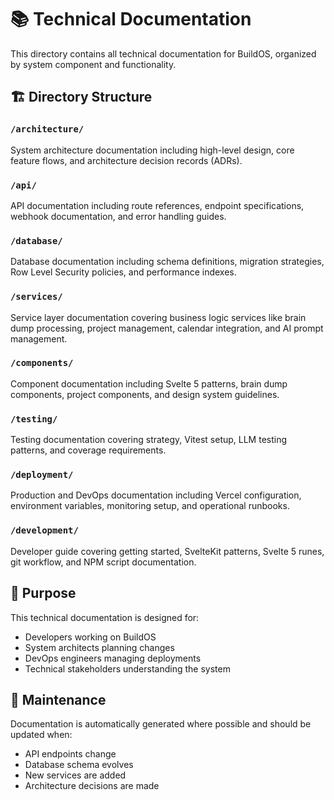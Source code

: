 # 📚 Technical Documentation

This directory contains all technical documentation for BuildOS, organized by system component and functionality.

## 🏗️ Directory Structure

### `/architecture/`
System architecture documentation including high-level design, core feature flows, and architecture decision records (ADRs).

### `/api/`
API documentation including route references, endpoint specifications, webhook documentation, and error handling guides.

### `/database/`
Database documentation including schema definitions, migration strategies, Row Level Security policies, and performance indexes.

### `/services/`
Service layer documentation covering business logic services like brain dump processing, project management, calendar integration, and AI prompt management.

### `/components/`
Component documentation including Svelte 5 patterns, brain dump components, project components, and design system guidelines.

### `/testing/`
Testing documentation covering strategy, Vitest setup, LLM testing patterns, and coverage requirements.

### `/deployment/`
Production and DevOps documentation including Vercel configuration, environment variables, monitoring setup, and operational runbooks.

### `/development/`
Developer guide covering getting started, SvelteKit patterns, Svelte 5 runes, git workflow, and NPM script documentation.

## 🎯 Purpose

This technical documentation is designed for:
- Developers working on BuildOS
- System architects planning changes
- DevOps engineers managing deployments
- Technical stakeholders understanding the system

## 📝 Maintenance

Documentation is automatically generated where possible and should be updated when:
- API endpoints change
- Database schema evolves
- New services are added
- Architecture decisions are made